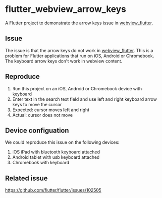 # flutter_webview_arrow_keys

A Flutter project to demonstrate the arrow keys issue in [webview_flutter](https://pub.dev/packages/webview_flutter).

## Issue

The issue is that the arrow keys do not work in [webview_flutter](https://pub.dev/packages/webview_flutter). This is a problem for Flutter applications that run on iOS, Android or Chromebook. The keyboard arrow keys don't work in webview content.

## Reproduce

1. Run this project on an iOS, Android or Chromebook device with keyboard
2. Enter text in the search text field and use left and right keyboard arrow keys to move the cursor
3. Expected: cursor moves left and right
4. Actual: cursor does not move

## Device configuation

We could reproduce this issue on the following devices:
1. iOS iPad with bluetooth keyboard attached
2. Android tablet with usb keyboard attached
3. Chromebook with keyboard

## Related issue

https://github.com/flutter/flutter/issues/102505